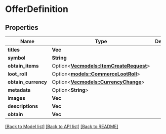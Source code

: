 # OfferDefinition

## Properties

Name | Type | Description | Notes
------------ | ------------- | ------------- | -------------
**titles** | **Vec<String>** |  | 
**symbol** | **String** |  | 
**obtain_items** | Option<[**Vec<models::ItemCreateRequest>**](ItemCreateRequest.md)> |  | [optional]
**loot_roll** | Option<[**models::CommerceLootRoll**](CommerceLootRoll.md)> |  | [optional]
**obtain_currency** | Option<[**Vec<models::CurrencyChange>**](CurrencyChange.md)> |  | [optional]
**metadata** | Option<**String**> |  | [optional]
**images** | **Vec<String>** |  | 
**descriptions** | **Vec<String>** |  | 
**obtain** | **Vec<String>** |  | 

[[Back to Model list]](../README.md#documentation-for-models) [[Back to API list]](../README.md#documentation-for-api-endpoints) [[Back to README]](../README.md)


